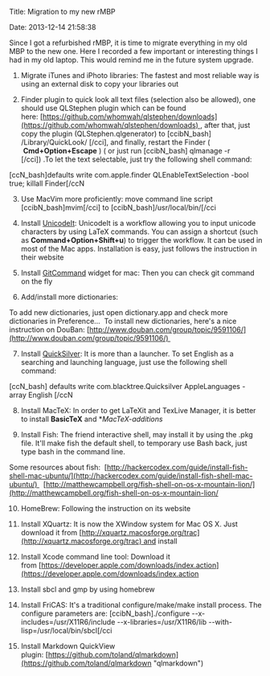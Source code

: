 Title: Migration to my new rMBP

Date: 2013-12-14 21:58:38

Since I got a refurbished rMBP, it is time to migrate everything in my old MBP to the new one. Here I recorded a few important or interesting things I had in my old laptop. This would remind me in the future system upgrade.

1.  Migrate iTunes and iPhoto libraries: The fastest and most reliable way is using an external disk to copy your libraries out

2.  Finder plugin to quick look all text files (selection also be allowed), one should use QLStephen plugin which can be found here: [https://github.com/whomwah/qlstephen/downloads](https://github.com/whomwah/qlstephen/downloads) , after that, just copy the plugin (QLStephen.qlgenerator) to [ccibN_bash] /Library/QuickLook/ [/cci], and finally, restart the Finder (  **Cmd+Option+Escape** ) ( or just run [ccibN_bash] qlmanage -r [/cci]) .To let the text selectable, just try the following shell command:

[ccN_bash]defaults write com.apple.finder QLEnableTextSelection -bool true; killall Finder[/ccN

3.  Use MacVim more proficiently: move command line script [ccibN_bash]mvim[/cci] to [ccibN_bash]/usr/local/bin/[/cci

4.  Install [UnicodeIt](svenkreiss.com/UnicodeIt): UnicodeIt is a workflow allowing you to input unicode characters by using LaTeX commands. You can assign a shortcut (such as **Command+Option+Shift+u**) to trigger the workflow. It can be used in most of the Mac apps. Installation is easy, just follows the instruction in their website

5.  Install [GitCommand](https://github.com/bkozora/osx-prefz/blob/master/Widgets/ZIPs/GitCommands.zip) widget for mac: Then you can check git command on the fly

6.  Add/install more dictionaries:

To add new dictionaries, just open dictionary.app and check more dictionaries in Preference...  To install new dictionaries, here's a nice instruction on DouBan: [http://www.douban.com/group/topic/9591106/](http://www.douban.com/group/topic/9591106/) 

7.  Install [QuickSilver](qsapp.com/‎): It is more than a launcher. To set English as a searching and launching language, just use the following shell command:

[ccN_bash] defaults write com.blacktree.Quicksilver AppleLanguages -array English [/ccN

8.  Install MacTeX: In order to get LaTeXit and TexLive Manager, it is better to install **BasicTeX** and **MacTeX-additions*

9.  Install Fish: The friend interactive shell, may install it by using the .pkg file. It'll make fish the default shell, to temporary use Bash back, just type bash in the command line.

Some resources about fish:  [http://hackercodex.com/guide/install-fish-shell-mac-ubuntu/](http://hackercodex.com/guide/install-fish-shell-mac-ubuntu/)   [http://matthewcampbell.org/fish-shell-on-os-x-mountain-lion/](http://matthewcampbell.org/fish-shell-on-os-x-mountain-lion/

10.  HomeBrew: Following the instruction on its website

11.  Install XQuartz: It is now the XWindow system for Mac OS X. Just download it from [http://xquartz.macosforge.org/trac](http://xquartz.macosforge.org/trac) and install

12.  Install Xcode command line tool: Download it from [https://developer.apple.com/downloads/index.action](https://developer.apple.com/downloads/index.action

13.  Install sbcl and gmp by using homebrew

14.  Install FriCAS: It's a traditional configure/make/make install process. The configure parameters are: [ccibN_bash]./configure --x-includes=/usr/X11R6/include --x-libraries=/usr/X11R6/lib --with-lisp=/usr/local/bin/sbcl[/cci

15.  Install Markdown QuickView plugin: [https://github.com/toland/qlmarkdown](https://github.com/toland/qlmarkdown "qlmarkdown")